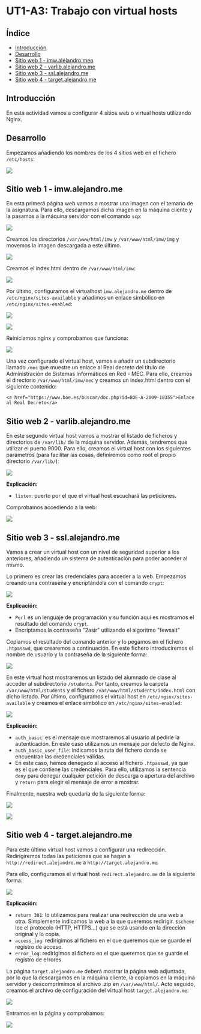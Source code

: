 # UT1-A3: Trabajo con virtual hosts

## Índice

+ [Introducción](#id1)
+ [Desarrollo](#id2)
+ [Sitio web 1 - imw.alejandro.meo](#id3)
+ [Sitio web 2 - varlib.alejandro.me](#id4)
+ [Sitio web 3 - ssl.alejandro.me](#id5)
+ [Sitio web 4 - target.alejandro.me](#id5)

## Introducción <a name="id1"></a>

En esta actividad vamos a configurar 4 sitios web o virtual hosts utilizando Nginx.

## Desarrollo <a name="id2"></a>

Empezamos añadiendo los nombres de los 4 sitios web en el fichero `/etc/hosts`:

![](img/2.png)

## Sitio web 1 - imw.alejandro.me <a name="id3"></a>

En esta primerá página web vamos a mostrar una imagen con el temario de la asignatura. Para ello, descargamos dicha imagen en la máquina cliente y la pasamos a la máquina servidor con el comando `scp`:

![](img/1.png)

Creamos los directorios `/var/www/html/imw` y `/var/www/html/imw/img` y movemos la imagen descargada a este último.

![](img/3.png)

Creamos el index.html dentro de `/var/www/html/imw`:

![](img/6.png)

Por último, configuramos el virtualhost `imw.alejandro.me` dentro de `/etc/nginx/sites-available` y añadimos un enlace simbólico en `/etc/nginx/sites-enabled`:

![](img/5.png)

![](img/4.png)

Reiniciamos nginx y comprobamos que funciona:

![](img/7.png)

Una vez configurado el virtual host, vamos a añadir un subdirectorio llamado `/mec` que muestre un enlace al Real decreto del título de Administración de Sistemas Informáticos en Red - MEC. Para ello, creamos el directorio `/var/www/html/imw/mec` y creamos un index.html dentro con el siguiente contenido:

```
<a href="https://www.boe.es/buscar/doc.php?id=BOE-A-2009-18355">Enlace al Real Decreto</a>

```

## Sitio web 2 - varlib.alejandro.me <a name="id4"></a>

En este segundo virtual host vamos a mostrar el listado de ficheros y directorios de `/var/lib/` de la máquina servidor. Además, tendremos que utilizar el puerto 9000. Para ello, creamos el virtual host con los siguientes parámetros (para facilitar las cosas, definiremos como root el propio directorio `/var/lib/`):

![](img/9.png)

**Explicación:**

* `listen`: puerto por el que el virtual host escuchará las peticiones.

Comprobamos accediendo a la web:

![](img/8.png)

## Sitio web 3 - ssl.alejandro.me <a name="id5"></a>

Vamos a crear un virtual host con un nivel de seguridad superior a los anteriores, añadiendo un sistema de autenticación para poder acceder al mismo.

Lo primero es crear las credenciales para acceder a la web. Empezamos creando una contraseña y encriptándola con el comando `crypt`:

![](img/10.png)

**Explicación:**

* `Perl` es un lenguaje de programación y su función aquí es mostrarnos el resultado del comando `crypt`. 
* Encriptamos la contraseña "2asir" utilizando el algoritmo "fewsalt"

Copiamos el resultado del comando anterior y lo pegamos en el fichero `.htpasswd`, que crearemos a continuación. En este fichero introduciremos el nombre de usuario y la contraseña de la siguiente forma:

![](img/11.png)

En este virtual host mostraremos un listado del alumnado de clase al acceder al subdirectorio `/students`. Por tanto, creamos la carpeta `/var/www/html/students` y el fichero `/var/www/html/students/index.html` con dicho listado. Por último, configuramos el virtual host en `/etc/nginx/sites-available` y creamos el enlace simbólico en `/etc/nginx/sites-enabled`:

![](img/18.png)

**Explicación:**

* `auth_basic`: es el mensaje que mostraremos al usuario al pedirle la autenticación. En este caso utilizamos un mensaje por defecto de Nginx.
* `auth_basic_user_file`: indicamos la ruta del fichero donde se encuentran las credenciales válidas.
* En este caso, hemos denegado al acceso al fichero `.htpasswd`, ya que es el que contiene las credenciales. Para ello, utilizamos la sentencia `deny` para denegar cualquier petición de descarga o apertura del archivo y `return` para elegir el mensaje de error a mostrar.

Finalmente, nuestra web quedaría de la siguiente forma:

![](img/14.png)

![](img/13.png)


## Sitio web 4 - target.alejandro.me <a name="id6"></a>

Para este último virtual host vamos a configurar una redirección. Redirigiremos todas las peticiones que se hagan a `http://redirect.alejandro.me` a `http://target.alejandro.me`. 

Para ello, configuramos el virtual host `redirect.alejandro.me` de la siguiente forma:

![](img/15.png)

**Explicación:**

* `return 301`: lo utilizamos para realizar una redirección de una web a otra. Simplemente indicamos la web a la que queremos redirigir. `$scheme` lee el protocolo (HTTP, HTTPS...) que se está usando en la dirección original y lo copia.
* `access_log`: redirigimos al fichero en el que queremos que se guarde el registro de acceso.
* `error_log`: redirigimos al fichero en el que queremos que se guarde el registro de errores.

La página `target.alejandro.me` deberá mostrar la página web adjuntada, por lo que la descargamos en la máquina cliente, la copiamos en la máquina servidor y descomprimimos el archivo .zip en `/var/www/html/`. Acto seguido, creamos el archivo de configuración del virtual host `target.alejandro.me`:

![](img/16.png)

Entramos en la página y comprobamos:

![](img/17.png)
